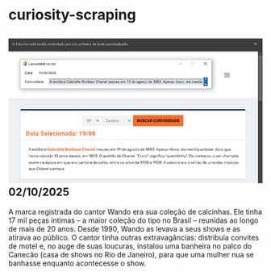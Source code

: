 # curiosity-scraping
![Budget](./execucao.png)
02/10/2025
-
A marca registrada do cantor Wando era sua coleção de calcinhas. Ele tinha 17 mil peças íntimas – a maior coleção do tipo no Brasil – reunidas ao longo de mais de 20 anos. Desde 1990, Wando as levava a seus shows e as atirava ao público. O cantor tinha outras extravagâncias: distribuía convites de motel e, no auge de suas loucuras, instalou uma banheira no palco do Canecão (casa de shows no Rio de Janeiro), para que uma mulher nua se banhasse enquanto acontecesse o show.
